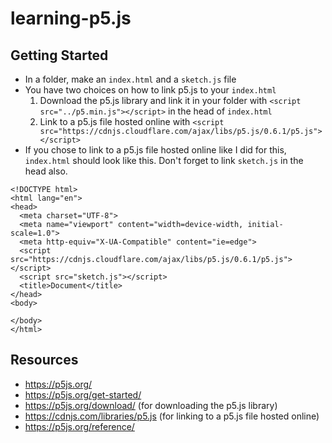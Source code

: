 # learning-p5.js

## Getting Started
* In a folder, make an ```index.html``` and a ```sketch.js``` file
* You have two choices on how to link p5.js to your ```index.html```
   1. Download the p5.js library and link it in your folder with ```<script src="../p5.min.js"></script>``` in the head of ```index.html```
   2. Link to a p5.js file hosted online with ```<script src="https://cdnjs.cloudflare.com/ajax/libs/p5.js/0.6.1/p5.js"></script>```
* If you chose to link to a p5.js file hosted online like I did for this, ```index.html``` should look like this.  Don't forget to link ```sketch.js``` in the head also.

```
<!DOCTYPE html>
<html lang="en">
<head>
  <meta charset="UTF-8">
  <meta name="viewport" content="width=device-width, initial-scale=1.0">
  <meta http-equiv="X-UA-Compatible" content="ie=edge">
  <script src="https://cdnjs.cloudflare.com/ajax/libs/p5.js/0.6.1/p5.js"></script>
  <script src="sketch.js"></script>
  <title>Document</title>
</head>
<body>
  
</body>
</html>
```

## Resources
* https://p5js.org/
* https://p5js.org/get-started/
* https://p5js.org/download/ (for downloading the p5.js library)
* https://cdnjs.com/libraries/p5.js (for linking to a p5.js file hosted online)
* https://p5js.org/reference/